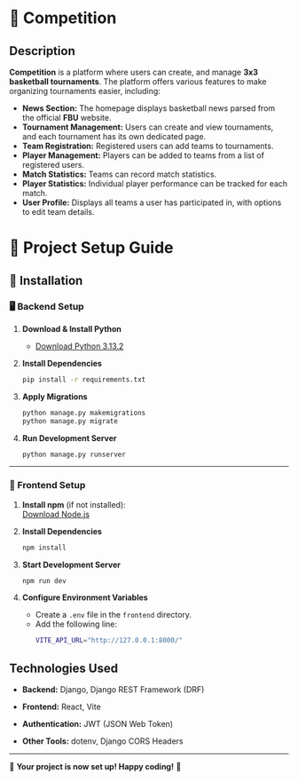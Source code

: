 # 🏀 Competition

## Description
**Competition** is a platform where users can create, and manage **3x3 basketball tournaments**. The platform offers various features to make organizing tournaments easier, including:

- **News Section:** The homepage displays basketball news parsed from the official **FBU** website.
- **Tournament Management:** Users can create and view tournaments, and each tournament has its own dedicated page.
- **Team Registration:** Registered users can add teams to tournaments.
- **Player Management:** Players can be added to teams from a list of registered users.
- **Match Statistics:** Teams can record match statistics.
- **Player Statistics:** Individual player performance can be tracked for each match.
- **User Profile:** Displays all teams a user has participated in, with options to edit team details.

# 📌 Project Setup Guide

## 🚀 Installation

### 🖥️ Backend Setup

1. **Download & Install Python**
   - [Download Python 3.13.2](https://www.python.org/downloads/release/python-3132/)

2. **Install Dependencies**
   ```sh
   pip install -r requirements.txt
   ```

3. **Apply Migrations**
   ```sh
   python manage.py makemigrations
   python manage.py migrate
   ```

4. **Run Development Server**
   ```sh
   python manage.py runserver
   ```

---

### 🎨 Frontend Setup

1. **Install npm** (if not installed):  
   [Download Node.js](https://nodejs.org/)

2. **Install Dependencies**
   ```sh
   npm install
   ```

3. **Start Development Server**
   ```sh
   npm run dev
   ```

4. **Configure Environment Variables**
   - Create a `.env` file in the `frontend` directory.
   - Add the following line:
     ```sh
     VITE_API_URL="http://127.0.0.1:8000/"
     ```


## Technologies Used



- **Backend:** Django, Django REST Framework (DRF)

- **Frontend:** React, Vite

- **Authentication:** JWT (JSON Web Token)

- **Other Tools:** dotenv, Django CORS Headers

---
  
  🎉 **Your project is now set up! Happy coding!** 🚀

